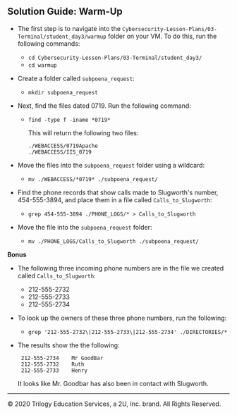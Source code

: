## Solution Guide: Warm-Up


- The first step is to navigate into the `Cybersecurity-Lesson-Plans/03-Terminal/student_day3/warmup` folder on your VM. To do this, run the following commands:
   - `cd Cybersecurity-Lesson-Plans/03-Terminal/student_day3/`
   - `cd warmup`

- Create a folder called `subpoena_request`:

  - `mkdir subpoena_request`

- Next, find the files dated 0719. Run the following command:   

  - `find -type f -iname *0719*`

     This will return the following two files:
       ```
       ./WEBACCESS/0719Apache
       ./WEBACCESS/IIS_0719
       ```
- Move the files into the `subpoena_request` folder using a wildcard:

  - `mv ./WEBACCESS/*0719* ./subpoena_request/`

 - Find the phone records that show calls made to Slugworth's number,  454-555-3894, and place them in a file called `Calls_to_Slugworth`:

    - `grep 454-555-3894 ./PHONE_LOGS/* > Calls_to_Slugworth`

- Move the file into the `subpoena_request` folder:

  - `mv ./PHONE_LOGS/Calls_to_Slugworth ./subpoena_request/`


**Bonus**

- The following three incoming phone numbers are in the file we created called `Calls_to_Slugworth`:
  - 212-555-2732
  - 212-555-2733
  - 212-555-2734

- To look up the owners of these three phone numbers, run the following:

  -  `grep '212-555-2732\|212-555-2733\|212-555-2734' ./DIRECTORIES/*`

- The results show the the following:

       212-555-2734    Mr GoodBar  
       212-555-2732    Ruth  
       212-555-2733    Henry

  It looks like Mr. Goodbar has also been in contact with Slugworth.      

---
© 2020 Trilogy Education Services, a 2U, Inc. brand. All Rights Reserved.

